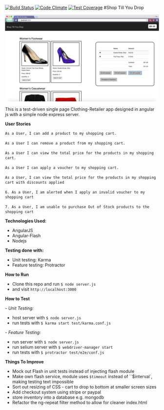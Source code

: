 [![Build Status](https://travis-ci.org/Munded/Clothing-Retailer.svg?branch=master)](https://travis-ci.org/Munded/Clothing-Retailer)
[![Code Climate](https://codeclimate.com/github/Munded/Clothing-Retailer/badges/gpa.svg)](https://codeclimate.com/github/Munded/Clothing-Retailer)
[![Test Coverage](https://codeclimate.com/github/Munded/Clothing-Retailer/badges/coverage.svg)](https://codeclimate.com/github/Munded/Clothing-Retailer/coverage)
#Shop Till You Drop


![Shop Till You Drop](https://github.com/Munded/Clothing-Retailer/blob/master/app/public/images/Screen%20Shot%202015-06-18%20at%2019.06.08.png)

This is a test-driven single page Clothing-Retailer app designed in angular js with a simple node express server.

**User Stories**
```
As a User, I can add a product to my shopping cart.

As a User I can remove a product from my shopping cart.

As a User I can view the total price for the products in my shopping cart.

As a User I can apply a voucher to my shopping cart.

As a User, I can view the total price for the products in my shopping cart with discounts applied

6. As a User, I am alerted when I apply an invalid voucher to my shopping cart

7. As a User, I am unable to purchase Out of Stock products to the shopping cart
 ```

**Technologies Used:**

- AngularJS
- Angular-Flash
- Nodejs

**Testing done with:**

- Unit testing: Karma
- Feature testing: Protractor

**How to Run**
- Clone this repo and run 
  ``$ node server.js``
- and visit ``http://localhost:3000``
  
**How to Test**

*- Unit Testing:*
  - host server with ``$ node server.js``
  - run tests with ``$ karma start test/karma.conf.js``

*- Feature Testing:*
  - run server with ``$ node server.js``
  - run selium server with ``$ webdriver-manager start``
  - run tests with ``$ protractor test/e2e/conf.js``
 
**Things To Improve**
- Mock out Flash in unit tests instead of injecting flash module
- Make own flash service, module uses ``$timeout`` instead of ``$interval`, making testing text impossible 
- Sort out resizing of CSS - cart to drop to bottom at smaller screen sizes
- Add checkout system using stripe or paypal
- store inventory into a database e.g. mongodb
- Refactor the ng-repeat filter method to allow for cleaner index.html

 


